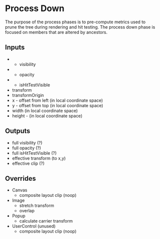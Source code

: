 # Process Down

The purpose of the process phases is to pre-compute metrics used to prune the tree during rendering and hit testing.
The process down phase is focused on members that are altered by ancestors. 

## Inputs
- * visibility
- * opacity
- * isHitTestVisible
- transform
- transformOrigin
- x - offset from left (in local coordinate space)
- y - offset from top (in local coordinate space)
- width (in local coordinate space)
- height - (in local coordinate space)

## Outputs
- full visibility (?)
- full opacity (?)
- full isHitTestVisible (?)
- effective transform (to x,y)
- effective clip (?)

## Overrides
- Canvas
  - composite layout clip (noop)
- Image
  - stretch transform
  - overlap 
- Popup
  - calculate carrier transform
- UserControl (unused)
  - composite layout clip (noop)